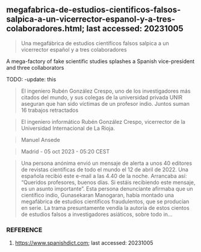 ## megafabrica-de-estudios-cientificos-falsos-salpica-a-un-vicerrector-espanol-y-a-tres-colaboradores.html; last accessed: 20231005

> Una megafábrica de estudios científicos falsos salpica a un vicerrector español y a tres colaboradores

A mega-factory of fake scientific studies splashes a Spanish vice-president and three collaborators

TODO: -update: this

> El ingeniero Rubén González Crespo, uno de los investigadores más citados del mundo, y sus colegas de la universidad privada UNIR aseguran que han sido víctimas de un profesor indio. Juntos suman 16 trabajos retractados

> El ingeniero informático Rubén González Crespo, vicerrector de la Universidad Internacional de La Rioja.

> Manuel Ansede

> Madrid - 05 oct 2023 - 05:20 CEST

> Una persona anónima envió un mensaje de alerta a unos 40 editores de revistas científicas de todo el mundo el 12 de abril de 2022. Una española recibió este e-mail a las 4.40 de la noche. Arrancaba así: “Queridos profesores, buenos días. Si estáis recibiendo este mensaje, es un asunto importante”. Esta persona denunciante afirmaba que un científico indio, Gunasekaran Manogaran, había montado una megafábrica de estudios científicos fraudulentos, que se producían en serie. La trama presuntamente vendía la autoría de estos cientos de estudios falsos a investigadores asiáticos, sobre todo in...

### REFERENCE

1) https://www.spanishdict.com; last accessed: 20231005
